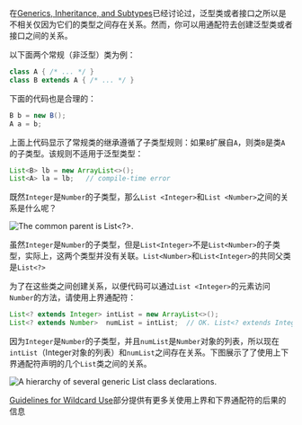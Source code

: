 在[Generics, Inheritance, and Subtypes]()已经讨论过，泛型类或者接口之所以是不相关仅因为它们的类型之间存在关系。然而，你可以用通配符去创建泛型类或者接口之间的关系。

以下面两个常规（非泛型）类为例：

```java
class A { /* ... */ }
class B extends A { /* ... */ }
```

下面的代码也是合理的：

```java
B b = new B();
A a = b;
```

上面上代码显示了常规类的继承遵循了子类型规则：如果`B`扩展自`A`，则类`B`是类`A`的子类型。该规则不适用于泛型类型：

```java
List<B> lb = new ArrayList<>();
List<A> la = lb;   // compile-time error
```

既然`Integer`是`Number`的子类型，那么`List <Integer>`和`List <Number>`之间的关系是什么呢？

![The common parent is List<?>.](https://docs.oracle.com/javase/tutorial/figures/java/generics-listParent.gif)

虽然`Integer`是`Number`的子类型，但是`List<Integer>`不是`List<Number>`的子类型，实际上，这两个类型并没有关联。`List<Number>`和`List<Integer>`的共同父类是`List<?>`

为了在这些类之间创建关系，以便代码可以通过`List <Integer>`的元素访问`Number`的方法，请使用上界通配符：

```java
List<? extends Integer> intList = new ArrayList<>();
List<? extends Number>  numList = intList;  // OK. List<? extends Integer> is a subtype of List<? extends Number>
```

因为`Integer`是`Number`的子类型，并且`numList`是`Number`对象的列表，所以现在`intList`（Integer对象的列表）和`numList`之间存在关系。下图展示了了使用上下界通配符声明的几个`List`类之间的关系。

![A hierarchy of several generic List class declarations.](https://docs.oracle.com/javase/tutorial/figures/java/generics-wildcardSubtyping.gif)

[Guidelines for Wildcard Use](https://docs.oracle.com/javase/tutorial/java/generics/wildcardGuidelines.html)部分提供有更多关使用上界和下界通配符的后果的信息